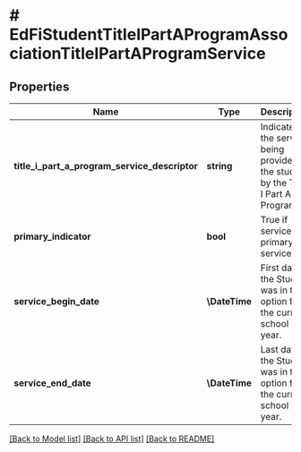 # # EdFiStudentTitleIPartAProgramAssociationTitleIPartAProgramService

## Properties

Name | Type | Description | Notes
------------ | ------------- | ------------- | -------------
**title_i_part_a_program_service_descriptor** | **string** | Indicates the service being provided to the student by the Title I Part A Program. |
**primary_indicator** | **bool** | True if service is a primary service. | [optional]
**service_begin_date** | **\DateTime** | First date the Student was in this option for the current school year. | [optional]
**service_end_date** | **\DateTime** | Last date the Student was in this option for the current school year. | [optional]

[[Back to Model list]](../../README.md#models) [[Back to API list]](../../README.md#endpoints) [[Back to README]](../../README.md)
